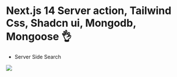 
# Next.js 14 Server action, Tailwind Css, Shadcn ui, Mongodb, Mongoose 👌
+ Server Side Search

  
<kbd>![](https://s31.picofile.com/file/8474162734/rt.jpg)</kbd>


 
